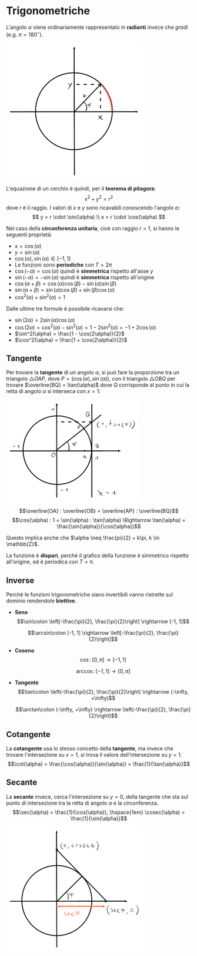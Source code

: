 # Trigonometriche

L'angolo $\alpha$ viene ordinariamente rappresentato in **radianti** invece che _gradi_ (e.g. $\pi = 180^\circ$).

![Cerchio](assets/01.png)

L'equazione di un cerchio è quindi, per il **teorema di pitagora**:
$$x^2 + y^2 = r^2$$
dove $r$ è il raggio. I valori di $x$ e $y$ sono ricavabili conoscendo l'angolo $\alpha$:
$$
y = r \cdot \sin(\alpha) \\
x = r \cdot \cos(\alpha)
$$

Nel caso della **circonferenza unitaria**, cioè con raggio $r = 1$, si hanno le seguenti proprietà:
- $x = \cos(\alpha)$
- $y = \sin(\alpha)$
- $\cos(\alpha), \sin(\alpha) \in [-1, 1]$
- Le funzioni sono **periodiche** con $T = 2\pi$
- $\cos(-\alpha) = \cos(\alpha)$ quindi è **simmetrica** rispetto all'asse $y$
- $\sin(-\alpha) = -\sin(\alpha)$ quindi è **simmetrica** rispetto all'origine
- $\cos(\alpha + \beta) = \cos(\alpha)\cos(\beta) - \sin(\alpha)\sin(\beta)$
- $\sin(\alpha + \beta) = \sin(\alpha)\cos(\beta) + \sin(\beta)\cos(\alpha)$
- $\cos^2(\alpha) + \sin^2(\alpha) = 1$

Dalle ultime tre formule è possibile ricavarsi che:
- $\sin(2\alpha) = 2\sin(\alpha)\cos(\alpha)$
- $\cos(2\alpha) = \cos^2(\alpha) - \sin^2(\alpha) = 1 - 2\sin^2(\alpha) = -1 + 2\cos(\alpha)$
- $\sin^2(\alpha) = \frac{1 - \cos(2\alpha)}{2}$
- $\cos^2(\alpha) = \frac{1 + \cos(2\alpha)}{2}$

## Tangente

Per trovare la **tangente** di un angolo $\alpha$, si può fare la proporzione tra un triangolo $\triangle OAP$, dove $P = (\cos(\alpha), \sin(\alpha))$, con il triangolo $\triangle OBQ$ per trovare $\overline{BQ} = \tan(\alpha)$ dove $Q$ corrisponde al punto in cui la retta di angolo $\alpha$ si interseca con $x = 1$:

![Rappresentazione della tangente](assets/02.png)

$$\overline{OA} : \overline{OB} = \overline{AP} : \overline{BQ}$$
$$\cos(\alpha) : 1 = \sin(\alpha) : \tan(\alpha) \Rightarrow \tan(\alpha) = \frac{\sin(\alpha)}{\cos(\alpha)}$$

Questo implica anche che $\alpha \neq \frac{pi}{2} + k\pi, k \in \mathbb{Z}$.

La funzione è **dispari**, perchè il grafico della funzione è simmetrico rispetto all'origine, ed è periodica con $T = \pi$.

## Inverse

Perchè le funzioni trigonometriche siano invertibili vanno ristrette sul dominio rendendole **biettive**.

- **Seno**
	$$\sin\colon \left[-\frac{\pi}{2}, \frac{\pi}{2}\right] \rightarrow [-1, 1]$$

	$$\arcsin\colon [-1, 1] \rightarrow \left[-\frac{\pi}{2}, \frac{\pi}{2}\right]$$

- **Coseno**
	$$\cos\colon [0, \pi] \rightarrow [-1, 1]$$

	$$\arccos\colon [-1, 1] \rightarrow [0, \pi]$$

- **Tangente**
	$$\tan\colon \left(-\frac{\pi}{2}, \frac{\pi}{2}\right) \rightarrow (-\infty, +\infty)$$

	$$\arctan\colon (-\infty, +\infty) \rightarrow \left(-\frac{\pi}{2}, \frac{\pi}{2}\right)$$

## Cotangente

La **cotangente** usa lo stesso concetto della **tangente**, ma invece che trovare l'intersezione su $x = 1$, si trova il valore dell'intersezione su $y = 1$.
$$\cot(\alpha) = \frac{\cos(\alpha)}{\sin(\alpha)} = \frac{1}{\tan(\alpha)}$$

## Secante

La **secante** invece, cerca l'intersezione su $y = 0$, della tangente che sta sul punto di intersezione tra la retta di angolo $\alpha$ e la circonferenza.
$$\sec(\alpha) = \frac{1}{\cos(\alpha)}, \hspace{1em} \cosec(\alpha) = \frac{1}{\sin(\alpha)}$$

![Rappresentazione della secante](assets/03.png)
